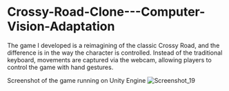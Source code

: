 # Crossy-Road-Clone---Computer-Vision-Adaptation
The game I developed is a reimagining of the classic Crossy Road, and the difference is in the way the character is controlled. Instead of the traditional keyboard, movements are captured via the webcam, allowing players to control the game with hand gestures.

Screenshot of the game running on Unity Engine
![Screenshot_19](https://github.com/Meloj/Crossy-Road-Clone---Computer-Vision-Adaptation/assets/28550037/e563d238-10fd-49f0-a4c2-46b708383464)

